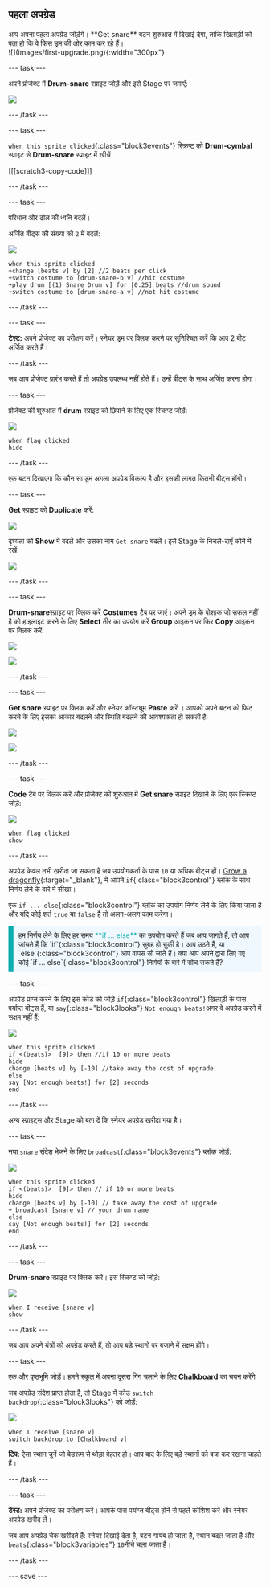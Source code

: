 ## पहला अपग्रेड

<div style="display: flex; flex-wrap: wrap">
<div style="flex-basis: 200px; flex-grow: 1; margin-right: 15px;">
आप अपना पहला अपग्रेड जोड़ेंगे। **Get snare** बटन शुरुआत में दिखाई देगा, ताकि खिलाड़ी को पता हो कि वे किस ड्रम की ओर काम कर रहे हैं।
</div>
<div>
![](images/first-upgrade.png){:width="300px"}
</div>
</div>

--- task ---

अपने प्रोजेक्ट में **Drum-snare** स्प्राइट जोड़ें और इसे Stage पर जमाएँ:

![](images/snare-stage.png)

--- /task ---

--- task ---

`when this sprite clicked`{:class="block3events"} स्क्रिप्ट को **Drum-cymbal** स्प्राइट से **Drum-snare** स्प्राइट में खीचें

[[[scratch3-copy-code]]]

--- /task ---

--- task ---

परिधान और ढोल की ध्वनि बदलें।

अर्जित बीट्स की संख्या को `2` में बदलें:

![](images/snare-icon.png)

```blocks3
when this sprite clicked
+change [beats v] by [2] //2 beats per click
+switch costume to [drum-snare-b v] //hit costume
+play drum [(1) Snare Drum v] for [0.25] beats //drum sound
+switch costume to [drum-snare-a v] //not hit costume
```

--- /task ---

--- task ---

**टेस्ट:** अपने प्रोजेक्ट का परीक्षण करें। स्नेयर ड्रम पर क्लिक करने पर सुनिश्चित करें कि आप 2 बीट अर्जित करते हैं।

--- /task ---

जब आप प्रोजेक्ट प्रारंभ करते हैं तो अपग्रेड उपलब्ध नहीं होते हैं। उन्हें बीट्स के साथ अर्जित करना होगा।

--- task ---

प्रोजेक्ट की शुरुआत में **drum** स्प्राइट को छिपाने के लिए एक स्क्रिप्ट जोड़ें:

![](images/snare-icon.png)

```blocks3
when flag clicked
hide
```

--- /task ---

एक बटन दिखाएगा कि कौन सा ड्रम अगला अपग्रेड विकल्प है और इसकी लागत कितनी बीट्स होंगी।

--- task ---

**Get** स्प्राइट को **Duplicate** करें:

![](images/duplicate-get.png)

दृश्यता को **Show** में बदलें और उसका नाम `Get snare` बदलें। इसे Stage के निचले-दाएँ कोने में रखें:

![](images/get-snare.png)

--- /task ---

--- task ---

**Drum-snare**स्प्राइट पर क्लिक करें **Costumes** टैब पर जाएं। अपने ड्रम के पोशाक जो सफल नहीं है को हाइलाइट करने के लिए **Select** तीर का उपयोग करें **Group** आइकन पर फिर **Copy** आइकन पर क्लिक करें:

![](images/snare-icon.png)

![](images/copy-costume.png)

--- /task ---

--- task ---

**Get snare** स्प्राइट पर क्लिक करें और स्नेयर कॉस्ट्यूम **Paste** करें । आपको अपने बटन को फिट करने के लिए इसका आकार बदलने और स्थिति बदलने की आवश्यकता हो सकती है:

![](images/get-snare-icon.png)

![](images/paste-costume.png)

--- /task ---

--- task ---

**Code** टैब पर क्लिक करें और प्रोजेक्ट की शुरुआत में **Get snare** स्प्राइट दिखाने के लिए एक स्क्रिप्ट जोड़ें:

![](images/get-snare-icon.png)

```blocks3
when flag clicked
show
```

--- /task ---

अपग्रेड केवल तभी खरीदा जा सकता है जब उपयोगकर्ता के पास `10` या अधिक बीट्स हों। [Grow a dragonfly](https://projects.raspberrypi.org/en/projects/grow-a-dragonfly){:target="_blank"}, में आपने `if`{:class="block3control"} ब्लॉक के साथ निर्णय लेने के बारे में सीखा।

एक `if ... else`{:class="block3control"} ब्लॉक का उपयोग निर्णय लेने के लिए किया जाता है और यदि कोई शर्त `true` या `false` है तो अलग-अलग काम करेगा।

<p style="border-left: solid; border-width:10px; border-color: #0faeb0; background-color: aliceblue; padding: 10px;">
हम निर्णय लेने के लिए हर समय <span style="color: #0faeb0">**if ... else**</span> का उपयोग करते हैं जब आप जागते हैं, तो आप जांचते हैं कि `if`{:class="block3control"} सुबह हो चुकी है। आप उठते हैं, या `else`{:class="block3control"} आप वापस सो जाते हैं। क्या आप अपने द्वारा लिए गए कोई `if ... else`{:class="block3control"} निर्णयों के बारे में सोच सकते हैं? 
</p>

--- task ---

अपग्रेड प्राप्त करने के लिए इस कोड को जोड़ें `if`{:class="block3control"} खिलाड़ी के पास पर्याप्त बीट्स हैं, या `say`{:class="block3looks"} `Not enough beats!`अगर वे अपग्रेड करने में सक्षम नहीं हैं:

![](images/get-snare-icon.png)

```blocks3
when this sprite clicked
if <(beats)>  [9]> then //if 10 or more beats
hide
change [beats v] by [-10] //take away the cost of upgrade
else
say [Not enough beats!] for [2] seconds 
end
```

--- /task ---

अन्य स्प्राइट्स और Stage को बता दें कि स्नेयर अपग्रेड खरीदा गया है।

--- task ---

नया `snare` संदेश भेजने के लिए `broadcast`{:class="block3events"} ब्लॉक जोड़ें:

![](images/get-snare-icon.png)

```blocks3
when this sprite clicked
if <(beats)>  [9]> then // if 10 or more beats
hide
change [beats v] by [-10] // take away the cost of upgrade
+ broadcast [snare v] // your drum name
else
say [Not enough beats!] for [2] seconds 
end
```

--- /task ---

--- task ---

**Drum-snare** स्प्राइट पर क्लिक करें। इस स्क्रिप्ट को जोड़ें:

![](images/snare-icon.png)

```blocks3
when I receive [snare v]
show
```

--- /task ---

जब आप अपने यंत्रों को अपग्रेड करते हैं, तो आप बड़े स्थानों पर बजाने में सक्षम होंगे।

--- task ---

एक और पृष्ठभूमि जोड़ें। हमने स्कूल में अपना दूसरा गिग चलाने के लिए **Chalkboard** का चयन करेंगे

जब अपग्रेड संदेश प्राप्त होता है, तो Stage में कोड `switch backdrop`{:class="block3looks"}
 को जोड़ें:

![](images/stage-icon.png)

```blocks3
when I receive [snare v]
switch backdrop to [Chalkboard v]
```

**टिप:** ऐसा स्थान चुनें जो बेडरूम से थोड़ा बेहतर हो। आप बाद के लिए बड़े स्थानों को बचा कर रखना चाहते हैं।

--- /task ---

--- task ---

**टेस्ट:** अपने प्रोजेक्ट का परीक्षण करें। आपके पास पर्याप्त बीट्स होने से पहले कोशिश करें और स्नेयर अपग्रेड खरीद लें।

जब आप अपग्रेड चेक खरीदते हैं: स्नेयर दिखाई देता है, बटन गायब हो जाता है, स्थान बदल जाता है और `beats`{:class="block3variables"} `10`नीचे चला जाता है।

--- /task ---

--- save ---
